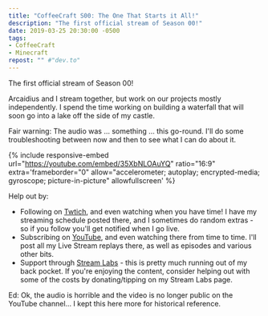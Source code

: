 ```yaml
---
title: "CoffeeCraft S00: The One That Starts it All!"
description: "The first official stream of Season 00!"
date: 2019-03-25 20:30:00 -0500
tags:
- CoffeeCraft
- Minecraft
repost: "" #"dev.to"
---
```


The first official stream of Season 00!

Arcaidius and I stream together, but work on our projects mostly independently. I spend the time working on building a waterfall that will soon go into a lake off the side of my castle.
<!--more-->
Fair warning: The audio was &hellip; something &hellip; this go-round. I'll do some troubleshooting between now and then to see what I can do about it.

{% include responsive-embed url="https://youtube.com/embed/35XbNLOAuYQ" ratio="16:9" extra='frameborder="0" allow="accelerometer; autoplay; encrypted-media; gyroscope; picture-in-picture" allowfullscreen' %}

Help out by:
 * Following on [Twtich](https://twitch.tv/AnonJr_Live), and even watching when you have time! I have my streaming schedule posted there, and I sometimes do random extras - so if you follow you'll get notified when I go live.
 * Subscribing on [YouTube](http://www.youtube.com/channel/UCXafqhKHbkSUIrq0LAuu0tw), and even watching there from time to time. I'll post all my Live Stream replays there, as well as episodes and various other bits.
 * Support through [Stream Labs](https://streamlabs.com/anonjr_live) - this is pretty much running out of my back pocket. If you're enjoying the content, consider helping out with some of the costs by donating/tipping on my Stream Labs page.

Ed: Ok, the audio is horrible and the video is no longer public on the YouTube channel&hellip; I kept this here more for historical reference.